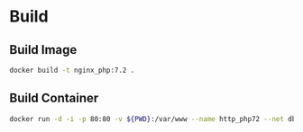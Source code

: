 # Build

## Build Image

```bash
docker build -t nginx_php:7.2 .
```

## Build Container

```bash
docker run -d -i -p 80:80 -v ${PWD}:/var/www --name http_php72 --net db_network nginx_php:7.2
```
